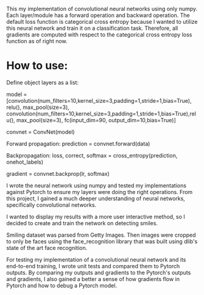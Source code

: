 This my implementation of convolutional neural networks using only numpy.
Each layer/module has a forward operation and backward operation. The default
loss function is categorical cross entropy because I wanted to utilize this
neural network and train it on a classification task. Therefore, all gradients are computed
with respect to the categorical cross entropy loss function as of right now.

# How to use: #

Define object layers as a list:

model = [convolution(num_filters=10,kernel_size=3,padding=1,stride=1,bias=True), relu(), max_pool(size=3), convolution(num_filters=10,kernel_size=3,padding=1,stride=1,bias=True),relu(), max_pool(size=3), fc(input_dim=90, output_dim=10,bias=True)]

convnet = ConvNet(model)

Forward propagation:
prediction = convnet.forward(data)

Backpropagation:
loss, correct, softmax = cross_entropy(prediction, onehot_labels)

gradient = convnet.backprop(lr, softmax)

I wrote the neural network using numpy and tested my implementations against Pytorch to ensure my layers were
doing the right operations. From this project, I gained a much deeper understanding of neural networks, specifically convolutional
networks.


I wanted to display my results with a more user interactive method, so I decided to create and train the network on
detecting smiles.

Smiling dataset was parsed from Getty Images. Then images were cropped to only be faces
using the face_recognition library that was built using dlib's state of the art face recognition.


For testing my implementation of a convolutional neural network and its end-to-end training, I wrote unit tests and compared them to Pytorch outputs. By comparing my outputs and gradients to the Pytorch's outputs and gradients, I also gained a better a sense of how gradients flow in Pytorch and how to debug a Pytorch model.

